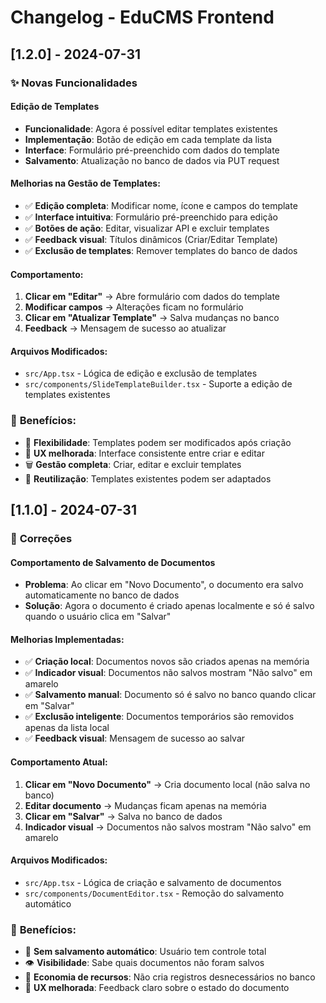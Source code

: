 # Changelog - EduCMS Frontend

## [1.2.0] - 2024-07-31

### ✨ **Novas Funcionalidades**

#### **Edição de Templates**
- **Funcionalidade**: Agora é possível editar templates existentes
- **Implementação**: Botão de edição em cada template da lista
- **Interface**: Formulário pré-preenchido com dados do template
- **Salvamento**: Atualização no banco de dados via PUT request

#### **Melhorias na Gestão de Templates**:
- ✅ **Edição completa**: Modificar nome, ícone e campos do template
- ✅ **Interface intuitiva**: Formulário pré-preenchido para edição
- ✅ **Botões de ação**: Editar, visualizar API e excluir templates
- ✅ **Feedback visual**: Títulos dinâmicos (Criar/Editar Template)
- ✅ **Exclusão de templates**: Remover templates do banco de dados

#### **Comportamento**:
1. **Clicar em "Editar"** → Abre formulário com dados do template
2. **Modificar campos** → Alterações ficam no formulário
3. **Clicar em "Atualizar Template"** → Salva mudanças no banco
4. **Feedback** → Mensagem de sucesso ao atualizar

#### **Arquivos Modificados**:
- `src/App.tsx` - Lógica de edição e exclusão de templates
- `src/components/SlideTemplateBuilder.tsx` - Suporte a edição de templates existentes

### 🎯 **Benefícios**:
- 🔧 **Flexibilidade**: Templates podem ser modificados após criação
- 🎨 **UX melhorada**: Interface consistente entre criar e editar
- 🗑️ **Gestão completa**: Criar, editar e excluir templates
- 📝 **Reutilização**: Templates existentes podem ser adaptados

## [1.1.0] - 2024-07-31

### 🔧 **Correções**

#### **Comportamento de Salvamento de Documentos**
- **Problema**: Ao clicar em "Novo Documento", o documento era salvo automaticamente no banco de dados
- **Solução**: Agora o documento é criado apenas localmente e só é salvo quando o usuário clica em "Salvar"

#### **Melhorias Implementadas**:
- ✅ **Criação local**: Documentos novos são criados apenas na memória
- ✅ **Indicador visual**: Documentos não salvos mostram "Não salvo" em amarelo
- ✅ **Salvamento manual**: Documento só é salvo no banco quando clicar em "Salvar"
- ✅ **Exclusão inteligente**: Documentos temporários são removidos apenas da lista local
- ✅ **Feedback visual**: Mensagem de sucesso ao salvar

#### **Comportamento Atual**:
1. **Clicar em "Novo Documento"** → Cria documento local (não salva no banco)
2. **Editar documento** → Mudanças ficam apenas na memória
3. **Clicar em "Salvar"** → Salva no banco de dados
4. **Indicador visual** → Documentos não salvos mostram "Não salvo" em amarelo

#### **Arquivos Modificados**:
- `src/App.tsx` - Lógica de criação e salvamento de documentos
- `src/components/DocumentEditor.tsx` - Remoção do salvamento automático

### 🎯 **Benefícios**:
- 🚫 **Sem salvamento automático**: Usuário tem controle total
- 👁️ **Visibilidade**: Sabe quais documentos não foram salvos
- 💾 **Economia de recursos**: Não cria registros desnecessários no banco
- 🎨 **UX melhorada**: Feedback claro sobre o estado do documento 